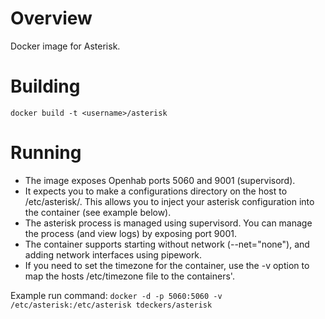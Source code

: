 Overview
========

Docker image for Asterisk.

Building
========

```docker build -t <username>/asterisk```

Running
=======

* The image exposes Openhab ports 5060 and 9001 (supervisord).
* It expects you to make a configurations directory on the host to /etc/asterisk/.  This allows you to inject your asterisk configuration into the container (see example below).
* The asterisk process is managed using supervisord.  You can manage the process (and view logs) by exposing port 9001.
* The container supports starting without network (--net="none"), and adding network interfaces using pipework.
* If you need to set the timezone for the container, use the -v option to map the hosts /etc/timezone file to the containers'.

Example run command:
```docker -d -p 5060:5060 -v /etc/asterisk:/etc/asterisk tdeckers/asterisk```

